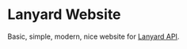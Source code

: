 # Lanyard Website

Basic, simple, modern, nice website for [Lanyard API](https://github.com/phineas/lanyard).

